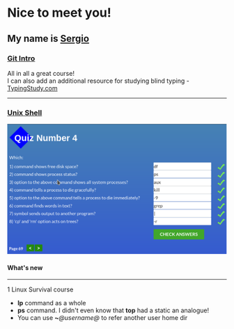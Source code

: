 # Nice to meet you!
## My name is [Sergio](https://github.com/ITKozak)

### [Git Intro](https://github.com/kottans/backend/blob/master/tasks/git-intro.md)
All in all a great course!\
I can also add an additional resource for studying blind typing - [TypingStudy.com](https://www.typingstudy.com/)

---

### [Unix Shell](https://github.com/kottans/backend/blob/master/tasks/unix-shell.md)
![Quiz 4 Screenshot](https://raw.githubusercontent.com/ITKozak/kottans-backend/master/task_unix_shell/Screenshot_1.png)
#### What's new
---
1 Linux Survival course
  - **lp** command as a whole 
  - **ps** command. I didn't even know that **top** had a static an analogue!
  - You can use **~**_@username@_ to refer another user home dir
